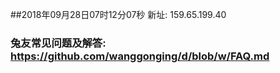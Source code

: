 ##2018年09月28日07时12分07秒 新址: 159.65.199.40
### 兔友常见问题及解答: https://github.com/wanggonging/d/blob/w/FAQ.md
